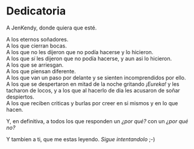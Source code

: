 # Dedicatoria

A JenKendy, donde quiera que esté.

A los eternos soñadores.  
A los que cierran bocas.  
A los que no les dijeron que no podía hacerse y lo hicieron.  
A los que *si* les dijeron que no podía hacerse, y aun asi lo hicieron.  
A los que se arriesgan.  
A los que piensan diferente.  
A los que van un paso por delante y se sienten incomprendidos por ello.  
A los que se despertaron en mitad de la noche gritando *¡Eureka!* y les tacharon
de locos, y a los que al hacerlo de dia les acusaron de soñar despiertos.  
A los que reciben criticas y burlas por creer en si mismos y en lo que hacen.

Y, en definitiva, a todos los que responden un *¿por qué?* con un *¿por qué no?*

Y tambien a ti, que me estas leyendo. *Sigue intentandolo* ;-)
